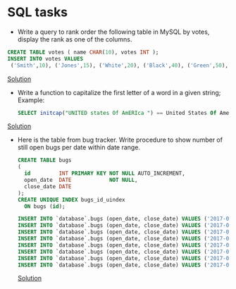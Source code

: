 # SQL tasks

- Write a query to rank order the following table in MySQL by votes, display the rank as one of the
columns.
```sql
CREATE TABLE votes ( name CHAR(10), votes INT );
INSERT INTO votes VALUES
 ('Smith',10), ('Jones',15), ('White',20), ('Black',40), ('Green',50), ('Brown',20);
 ```
[Solution](/sql/rank.sql)

- Write a function to capitalize the first letter of a word in a given string;
   Example:
   ```sql
   SELECT initcap("UNITED states Of AmERIca ") == United States Of America
   ```
[Solution](/sql/upperCase.sql)

- Here is the table from bug tracker. Write procedure to show number of still open bugs per date within date range.
   ```sql
   CREATE TABLE bugs
   (
     id         INT PRIMARY KEY NOT NULL AUTO_INCREMENT,
     open_date  DATE            NOT NULL,
     close_date DATE
   );
   CREATE UNIQUE INDEX bugs_id_uindex
     ON bugs (id);

   INSERT INTO `database`.bugs (open_date, close_date) VALUES ('2017-02-01', null);
   INSERT INTO `database`.bugs (open_date, close_date) VALUES ('2017-02-01', null);
   INSERT INTO `database`.bugs (open_date, close_date) VALUES ('2017-02-02', '2017-02-12');
   INSERT INTO `database`.bugs (open_date, close_date) VALUES ('2017-02-02', null);
   INSERT INTO `database`.bugs (open_date, close_date) VALUES ('2017-02-03', '2017-02-09');
   INSERT INTO `database`.bugs (open_date, close_date) VALUES ('2017-02-04', '2017-02-12');
   INSERT INTO `database`.bugs (open_date, close_date) VALUES ('2017-02-05', '2017-02-11');
   INSERT INTO `database`.bugs (open_date, close_date) VALUES ('2017-02-06', null);
   ```
   [Solution](/sql/showOpenBugsInDateRange.sql)
